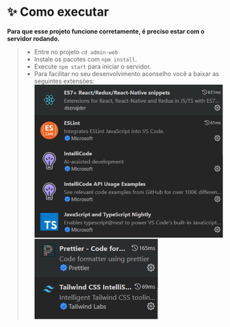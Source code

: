 # **✨ Como executar**

**Para que esse projeto funcione corretamente, é preciso estar com o servidor rodando.**

> - Entre no projeto `cd admin-web`
> - Instale os pacotes com `npm install`.
> - Execute `npm start` para iniciar o servidor.
> - Para facilitar no seu desenvolvimento aconselho você a baixar as seguintes extensões:
>   ![extensoes1](../../.github/extensoes1.png) ![extensoes2](../../.github/extensoes2.png)
